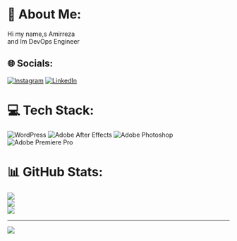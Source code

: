 # 💫 About Me:
Hi my name,s Amirreza<br>and Im DevOps Engineer


## 🌐 Socials:
[![Instagram](https://img.shields.io/badge/Instagram-%23E4405F.svg?logo=Instagram&logoColor=white)](https://instagram.com/amir.shaerpour) [![LinkedIn](https://img.shields.io/badge/LinkedIn-%230077B5.svg?logo=linkedin&logoColor=white)](https://linkedin.com/in/AmirrezaShaerpour) 

# 💻 Tech Stack:
![WordPress](https://img.shields.io/badge/WordPress-%23117AC9.svg?style=flat&logo=WordPress&logoColor=white) ![Adobe After Effects](https://img.shields.io/badge/Adobe%20After%20Effects-9999FF.svg?style=flat&logo=Adobe%20After%20Effects&logoColor=white) ![Adobe Photoshop](https://img.shields.io/badge/adobe%20photoshop-%2331A8FF.svg?style=flat&logo=adobe%20photoshop&logoColor=white) ![Adobe Premiere Pro](https://img.shields.io/badge/Adobe%20Premiere%20Pro-9999FF.svg?style=flat&logo=Adobe%20Premiere%20Pro&logoColor=white)
# 📊 GitHub Stats:
![](https://github-readme-stats.vercel.app/api?username=amirreza0sh&theme=dark&hide_border=false&include_all_commits=false&count_private=false)<br/>
![](https://nirzak-streak-stats.vercel.app/?user=amirreza0sh&theme=dark&hide_border=false)<br/>
![](https://github-readme-stats.vercel.app/api/top-langs/?username=amirreza0sh&theme=dark&hide_border=false&include_all_commits=false&count_private=false&layout=compact)

---
[![](https://visitcount.itsvg.in/api?id=amirreza0sh&icon=0&color=0)](https://visitcount.itsvg.in)

<!-- Proudly created with GPRM ( https://gprm.itsvg.in ) -->
